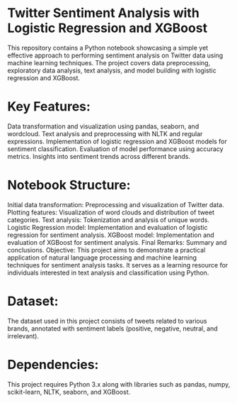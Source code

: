  

# Twitter Sentiment Analysis with Logistic Regression and XGBoost

This repository contains a Python notebook showcasing a simple yet effective approach to performing sentiment analysis on Twitter data using machine learning techniques. The project covers data preprocessing, exploratory data analysis, text analysis, and model building with logistic regression and XGBoost.

# Key Features:

Data transformation and visualization using pandas, seaborn, and wordcloud.
Text analysis and preprocessing with NLTK and regular expressions.
Implementation of logistic regression and XGBoost models for sentiment classification.
Evaluation of model performance using accuracy metrics.
Insights into sentiment trends across different brands.

# Notebook Structure:

Initial data transformation: Preprocessing and visualization of Twitter data.
Plotting features: Visualization of word clouds and distribution of tweet categories.
Text analysis: Tokenization and analysis of unique words.
Logistic Regression model: Implementation and evaluation of logistic regression for sentiment analysis.
XGBoost model: Implementation and evaluation of XGBoost for sentiment analysis.
Final Remarks: Summary and conclusions.
Objective: This project aims to demonstrate a practical application of natural language processing and machine learning techniques for sentiment analysis tasks. It serves as a learning resource for individuals interested in text analysis and classification using Python.

# Dataset: 

The dataset used in this project consists of tweets related to various brands, annotated with sentiment labels (positive, negative, neutral, and irrelevant).

# Dependencies: 

This project requires Python 3.x along with libraries such as pandas, numpy, scikit-learn, NLTK, seaborn, and XGBoost.
